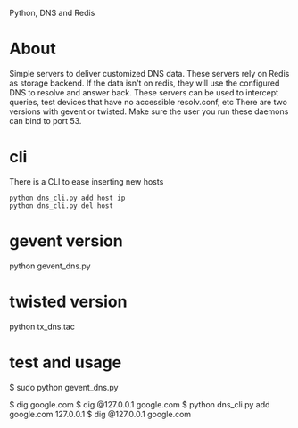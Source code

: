 Python, DNS and Redis


About
=====
Simple servers to deliver customized DNS data. These servers rely on Redis as storage backend. 
If the data isn't on redis, they will use the configured DNS to resolve and answer back.
These servers can be used to intercept queries, test devices that have no accessible resolv.conf, etc
There are two versions with gevent or twisted. Make sure the user you run these daemons can bind to port 53.


cli
===
There is a CLI to ease inserting new hosts

    python dns_cli.py add host ip
    python dns_cli.py del host


gevent version
==============
python gevent_dns.py

twisted version
===============
python tx_dns.tac


test and usage
==============

$ sudo python gevent_dns.py

$ dig google.com
$ dig @127.0.0.1 google.com
$ python dns_cli.py add google.com 127.0.0.1
$ dig @127.0.0.1 google.com

